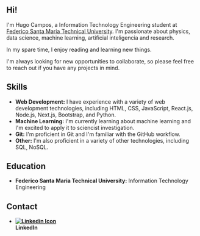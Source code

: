 ## Hi!

I'm Hugo Campos, a Information Technology Engineering student at <a href="https://usm.cl/en/home/">Federico Santa Maria Technical University</a>. I'm passionate about physics, data science, machine learning, artificial inteligencia and research.

In my spare time, I enjoy reading and learning new things.

I'm always looking for new opportunities to collaborate, so please feel free to reach out if you have any projects in mind.

## Skills

* **Web Development:** I have experience with a variety of web development technologies, including HTML, CSS, JavaScript, React.js, Node.js, Next.js, Bootstrap, and Python.
* **Machine Learning:** I'm currently learning about machine learning and I'm excited to apply it to sciencist investigation.
* **Git:** I'm proficient in Git and I'm familiar with the GitHub workflow.
* **Other:** I'm also proficient in a variety of other technologies, including SQL, NoSQL.

## Education

* **Federico Santa Maria Technical University:** Information Technology Engineering

## Contact

* <a href="https://www.linkedin.com/in/uwo-o">**<div class="social-icons-image">
                <a href="http://www.linkedin.com">
                    <img src="http://www.foodbanknyc.org/_gfx_/icon-linkedin.png" alt="Linkedin Icon">
                </a>
            </div>LinkedIn**</a>
